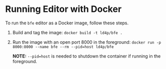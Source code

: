 # Running Editor with Docker
To run the `bfe` editor as a Docker image, follow these steps.

1.  Build and tag the image: `docker build -t ld4p/bfe .`

1.  Run the image with an open port 8000 in the foreground:
    `docker run -p 8000:8000 --name bfe --rm --pid=host ld4p/bfe`

    **NOTE:** `--pid=host` is needed to shutdown the container if running in the
    foreground.
